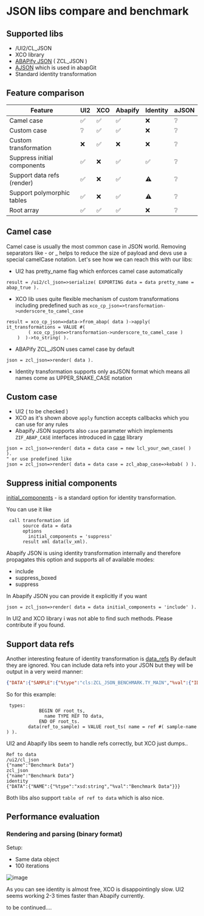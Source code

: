 # JSON libs compare and benchmark

## Supported libs
- /UI2/CL_JSON
- XCO library
- [ABAPify JSON](https://github.com/abapify/json) ( ZCL_JSON )
- [AJSON](https://github.com/sbcgua/ajson) which is used in abapGit
- Standard identity transformation

## Feature comparison

| Feature                     | UI2 | XCO | Abapify | Identity | aJSON
|-----------------------------|-----|-----|---------|----------|------
| Camel case                  | ✅ | ✅ | ✅ | ❌ | ❔ |
| Custom case                 | ❔ | ✅ | ✅ | ❌ | ❔ |
| Custom transformation       | ❌ | ✅ | ❌ | ❌ | ❔ |
| Suppress initial components | ✅ | ❌ | ✅ | ✅ | ❔ |
| Support data refs (render)  | ✅ | ❌ | ✅ | ⚠️ | ❔ |
| Support polymorphic tables  | ✅ | ❌ | ✅ | ⚠️ | ❔ |
| Root array                  | ✅ | ✅ | ✅ | ❌ | ❔ |

## Camel case
Camel case is usually the most common case in JSON world. Removing separators like - or _ helps to reduce the size of payload and devs use a special camelCase notation.
Let's see how we can reach this with our libs:
- UI2 has pretty_name flag which enforces camel case automatically
```abap
result = /ui2/cl_json=>serialize( EXPORTING data = data pretty_name = abap_true ).
```
- XCO lib uses quite flexible mechanism of custom transformations including predefined such as `xco_cp_json=>transformation->underscore_to_camel_case`
```
result = xco_cp_json=>data->from_abap( data )->apply( it_transformations = VALUE #(
        ( xco_cp_json=>transformation->underscore_to_camel_case )
    )  )->to_string( ).
```
- ABAPify ZCL_JSON uses camel case by default
```
json = zcl_json=>render( data ).
```
- Identity transformation supports only asJSON format which means all names come as UPPER_SNAKE_CASE notation

## Custom case
- UI2 ( to be checked )
- XCO as it's shown above `apply` function accepts callbacks which you can use for any rules
- Abapify JSON supports also `case` parameter which implements `ZIF_ABAP_CASE` interfaces introduced in [case](https://github.com/abapify/case) library
```
json = zcl_json=>render( data = data case = new lcl_your_own_case( ) ).
" or use predefined like
json = zcl_json=>render( data = data case = zcl_abap_case=>kebab( ) ).
```
## Suppress initial components 
[initial_components](https://help.sap.com/doc/abapdocu_latest_index_htm/latest/en-US/index.htm?file=abapcall_transformation_options.htm#!ABAP_ADDITION_3@3@) - is a standard option for identity transformation. 

You can use it like
```
 call transformation id
      source data = data
      options
        initial_components = 'suppress'
      result xml data(lv_xml).
```
Abapify JSON is using identity transformation internally and therefore propagates this option and supports all of available modes:
- include
- suppress_boxed
- suppress

In Abapify JSON you can provide it explicitly if you want
```
json = zcl_json=>render( data = data initial_components = 'include' ).
```

In UI2 and XCO library i was not able to find such methods. Please contribute if you found.


## Support data refs

Another interesting feature of identity transformation is [data_refs](https://help.sap.com/doc/abapdocu_latest_index_htm/latest/en-US/index.htm?file=abapcall_transformation_options.htm#!ABAP_ADDITION_2@2@)
By default they are ignored. You can include data refs into your JSON but they will be output in a very weird manner:
```json
{"DATA":{"SAMPLE":{"%type":"cls:ZCL_JSON_BENCHMARK.TY_MAIN","%val":{"ID":1,"NAME":"Benchmark Data",
```

So for this example:
```
 types:
            BEGIN OF root_ts,
              name TYPE REF TO data,
            END OF root_ts.
        data(ref_to_sample) = VALUE root_ts( name = ref #( sample-name ) ).
```

UI2 and Abapify libs seem to handle refs correctly, but XCO just dumps.. 
```
Ref to data
/ui2/cl_json
{"name":"Benchmark Data"}  
zcl_json
{"name":"Benchmark Data"}  
identity
{"DATA":{"NAME":{"%type":"xsd:string","%val":"Benchmark Data"}}}  
```

Both libs also support `table of ref to data` which is also nice.

## Performance evaluation

### Rendering and parsing (binary format)

Setup:
- Same data object
- 100 iterations

![image](https://github.com/user-attachments/assets/6adaa00a-47fc-4ee3-a6af-69414838be0f)


As you can see identity is almost free, XCO is disappointingly slow. UI2 seems working 2-3 times faster than Abapify currently.

to be continued....

  
  
  


